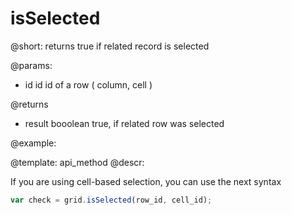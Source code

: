 isSelected
=============


@short: returns true if related record is selected
	

@params:

- id     id      id of a row ( column, cell )

@returns

- result    booolean     true, if related row was selected

@example:

@template:	api_method
@descr:

If you are using cell-based selection, you can use the next syntax

~~~js
var check = grid.isSelected(row_id, cell_id);
~~~